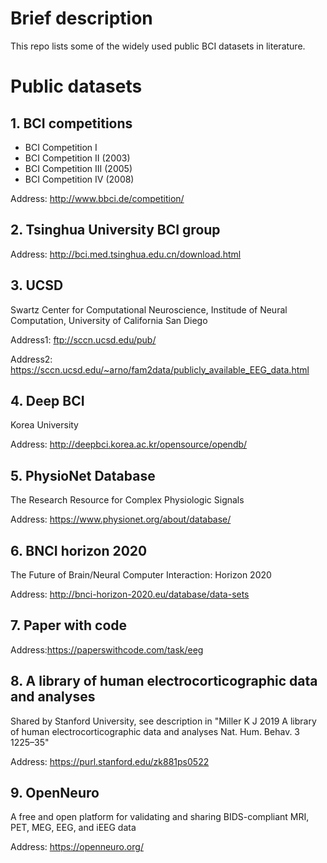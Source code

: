 # Brief description
This repo lists some of the widely used public BCI datasets in literature. 

# Public datasets
## 1. BCI competitions
- BCI Competition I
- BCI Competition II (2003)
- BCI Competition III (2005)
- BCI Competition IV (2008)

Address: http://www.bbci.de/competition/
## 2. Tsinghua University BCI group

Address: http://bci.med.tsinghua.edu.cn/download.html
## 3. UCSD
Swartz Center for Computational Neuroscience, Institude of Neural Computation,
University of California San Diego

Address1: ftp://sccn.ucsd.edu/pub/

Address2: https://sccn.ucsd.edu/~arno/fam2data/publicly_available_EEG_data.html
## 4. Deep BCI
Korea University

Address: http://deepbci.korea.ac.kr/opensource/opendb/
## 5. PhysioNet Database
The Research Resource for Complex Physiologic Signals

Address: https://www.physionet.org/about/database/
## 6.  BNCI horizon 2020
The Future of Brain/Neural Computer Interaction: Horizon 2020

Address: http://bnci-horizon-2020.eu/database/data-sets
## 7. Paper with code

Address:https://paperswithcode.com/task/eeg

## 8. A library of human electrocorticographic data and analyses
Shared by Stanford University, see description in "Miller K J 2019 A library of human electrocorticographic
data and analyses Nat. Hum. Behav. 3 1225–35"

Address: https://purl.stanford.edu/zk881ps0522

## 9. OpenNeuro
A free and open platform for validating and sharing BIDS-compliant MRI, PET, MEG, EEG, and iEEG data

Address: https://openneuro.org/


